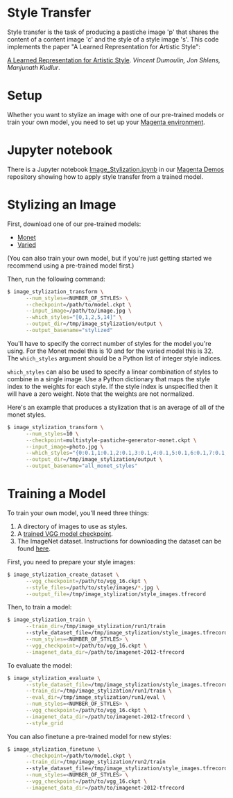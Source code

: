 # Style Transfer

Style transfer is the task of producing a pastiche image 'p' that shares the
content of a content image 'c' and the style of a style image 's'. This code
implements the paper "A Learned Representation for Artistic Style":

[A Learned Representation for Artistic Style](https://arxiv.org/abs/1610.07629). *Vincent Dumoulin, Jon Shlens,
Manjunath Kudlur*.

# Setup
Whether you want to stylize an image with one of our pre-trained models or train your own model, you need to set up your [Magenta environment](/README.md).

# Jupyter notebook
There is a Jupyter notebook [Image_Stylization.ipynb](https://github.com/tensorflow/magenta-demos/blob/master/jupyter-notebooks/Image_Stylization.ipynb)
in our [Magenta Demos](https://github.com/tensorflow/magenta-demos) repository showing how to apply style transfer from a trained model.

# Stylizing an Image
First, download one of our pre-trained models:

* [Monet](http://download.magenta.tensorflow.org/models/multistyle-pastiche-generator-monet.ckpt)
* [Varied](http://download.magenta.tensorflow.org/models/multistyle-pastiche-generator-varied.ckpt)

(You can also train your own model, but if you're just getting started we recommend using a pre-trained model first.)

Then, run the following command:

```bash
$ image_stylization_transform \
      --num_styles=<NUMBER_OF_STYLES> \
      --checkpoint=/path/to/model.ckpt \
      --input_image=/path/to/image.jpg \
      --which_styles="[0,1,2,5,14]" \
      --output_dir=/tmp/image_stylization/output \
      --output_basename="stylized"
```

You'll have to specify the correct number of styles for the model you're using. For the Monet model this is 10 and for the varied model this is 32. The `which_styles` argument should be a Python list of integer style indices.

`which_styles` can also be used to specify a linear combination of styles to
combine in a single image. Use a Python dictionary that maps the style index to
the weights for each style. If the style index is unspecified then it will have
a zero weight. Note that the weights are not normalized.

Here's an example that produces a stylization that is an average of all of the
monet styles.

```bash
$ image_stylization_transform \
      --num_styles=10 \
      --checkpoint=multistyle-pastiche-generator-monet.ckpt \
      --input_image=photo.jpg \
      --which_styles="{0:0.1,1:0.1,2:0.1,3:0.1,4:0.1,5:0.1,6:0.1,7:0.1,8:0.1,9:0.1}" \
      --output_dir=/tmp/image_stylization/output \
      --output_basename="all_monet_styles"
```

# Training a Model
To train your own model, you'll need three things:

1. A directory of images to use as styles.
2. A [trained VGG model checkpoint](http://download.tensorflow.org/models/vgg_16_2016_08_28.tar.gz).
3. The ImageNet dataset. Instructions for downloading the dataset can be found [here](https://github.com/tensorflow/models/tree/master/research/inception#getting-started).

First, you need to prepare your style images:

```bash
$ image_stylization_create_dataset \
      --vgg_checkpoint=/path/to/vgg_16.ckpt \
      --style_files=/path/to/style/images/*.jpg \
      --output_file=/tmp/image_stylization/style_images.tfrecord
```

Then, to train a model:

```bash
$ image_stylization_train \
      --train_dir=/tmp/image_stylization/run1/train
      --style_dataset_file=/tmp/image_stylization/style_images.tfrecord \
      --num_styles=<NUMBER_OF_STYLES> \
      --vgg_checkpoint=/path/to/vgg_16.ckpt \
      --imagenet_data_dir=/path/to/imagenet-2012-tfrecord
```

To evaluate the model:

```bash
$ image_stylization_evaluate \
      --style_dataset_file=/tmp/image_stylization/style_images.tfrecord \
      --train_dir=/tmp/image_stylization/run1/train \
      --eval_dir=/tmp/image_stylization/run1/eval \
      --num_styles=<NUMBER_OF_STYLES> \
      --vgg_checkpoint=/path/to/vgg_16.ckpt \
      --imagenet_data_dir=/path/to/imagenet-2012-tfrecord \
      --style_grid
```

You can also finetune a pre-trained model for new styles:

```bash
$ image_stylization_finetune \
      --checkpoint=/path/to/model.ckpt \
      --train_dir=/tmp/image_stylization/run2/train
      --style_dataset_file=/tmp/image_stylization/style_images.tfrecord \
      --num_styles=<NUMBER_OF_STYLES> \
      --vgg_checkpoint=/path/to/vgg_16.ckpt \
      --imagenet_data_dir=/path/to/imagenet-2012-tfrecord
```
